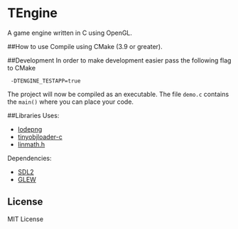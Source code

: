 # TEngine

A game engine written in C using OpenGL.

##How to use
Compile using CMake (3.9 or greater).

##Development
In order to make development easier pass the following flag to CMake
```
 -DTENGINE_TESTAPP=true 
```
The project will now be compiled as an executable. The file ```demo.c``` contains the ```main()``` where you can place your code. 

##Libraries
Uses:
* [lodepng](https://github.com/lvandeve/lodepng)
* [tinyobjloader-c](https://github.com/syoyo/tinyobjloader-c)
* [linmath.h](https://github.com/datenwolf/linmath.h)

Dependencies:
* [SDL2](https://www.libsdl.org/)
* [GLEW](http://glew.sourceforge.net/)

## License
MIT License
